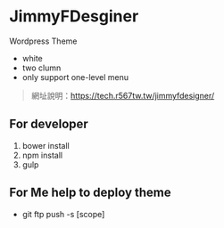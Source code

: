 # JimmyFDesginer

Wordpress Theme

- white
- two clumn
- only support one-level menu

> 網址說明：https://tech.r567tw.tw/jimmyfdesigner/

## For developer
1. bower install
2. npm install
3. gulp

## For Me help to deploy theme
- git ftp push -s [scope]

